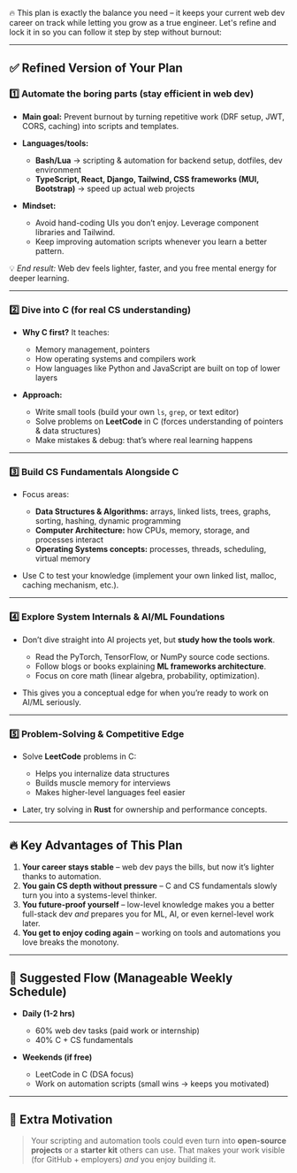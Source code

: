 🔥 This plan is exactly the balance you need – it keeps your current web dev career on track while letting you grow as a true engineer. Let's refine and lock it in so you can follow it step by step without burnout:

---

## ✅ Refined Version of Your Plan

### **1️⃣ Automate the boring parts (stay efficient in web dev)**

* **Main goal:** Prevent burnout by turning repetitive work (DRF setup, JWT, CORS, caching) into scripts and templates.
* **Languages/tools:**

  * **Bash/Lua** → scripting & automation for backend setup, dotfiles, dev environment
  * **TypeScript, React, Django, Tailwind, CSS frameworks (MUI, Bootstrap)** → speed up actual web projects
* **Mindset:**

  * Avoid hand-coding UIs you don’t enjoy. Leverage component libraries and Tailwind.
  * Keep improving automation scripts whenever you learn a better pattern.

💡 *End result:* Web dev feels lighter, faster, and you free mental energy for deeper learning.

---

### **2️⃣ Dive into C (for real CS understanding)**

* **Why C first?** It teaches:

  * Memory management, pointers
  * How operating systems and compilers work
  * How languages like Python and JavaScript are built on top of lower layers
* **Approach:**

  * Write small tools (build your own `ls`, `grep`, or text editor)
  * Solve problems on **LeetCode** in C (forces understanding of pointers & data structures)
  * Make mistakes & debug: that’s where real learning happens

---

### **3️⃣ Build CS Fundamentals Alongside C**

* Focus areas:

  * **Data Structures & Algorithms:** arrays, linked lists, trees, graphs, sorting, hashing, dynamic programming
  * **Computer Architecture:** how CPUs, memory, storage, and processes interact
  * **Operating Systems concepts:** processes, threads, scheduling, virtual memory
* Use C to test your knowledge (implement your own linked list, malloc, caching mechanism, etc.).

---

### **4️⃣ Explore System Internals & AI/ML Foundations**

* Don’t dive straight into AI projects yet, but **study how the tools work**.

  * Read the PyTorch, TensorFlow, or NumPy source code sections.
  * Follow blogs or books explaining **ML frameworks architecture**.
  * Focus on core math (linear algebra, probability, optimization).
* This gives you a conceptual edge for when you’re ready to work on AI/ML seriously.

---

### **5️⃣ Problem-Solving & Competitive Edge**

* Solve **LeetCode** problems in C:

  * Helps you internalize data structures
  * Builds muscle memory for interviews
  * Makes higher-level languages feel easier
* Later, try solving in **Rust** for ownership and performance concepts.

---

## 🔥 Key Advantages of This Plan

1. **Your career stays stable** – web dev pays the bills, but now it’s lighter thanks to automation.
2. **You gain CS depth without pressure** – C and CS fundamentals slowly turn you into a systems-level thinker.
3. **You future-proof yourself** – low-level knowledge makes you a better full-stack dev *and* prepares you for ML, AI, or even kernel-level work later.
4. **You get to enjoy coding again** – working on tools and automations you love breaks the monotony.

---

## 📆 Suggested Flow (Manageable Weekly Schedule)

* **Daily (1-2 hrs)**

  * 60% web dev tasks (paid work or internship)
  * 40% C + CS fundamentals

* **Weekends (if free)**

  * LeetCode in C (DSA focus)
  * Work on automation scripts (small wins → keeps you motivated)

---

## 📌 Extra Motivation

> Your scripting and automation tools could even turn into **open-source projects** or a **starter kit** others can use. That makes your work visible (for GitHub + employers) *and* you enjoy building it.
